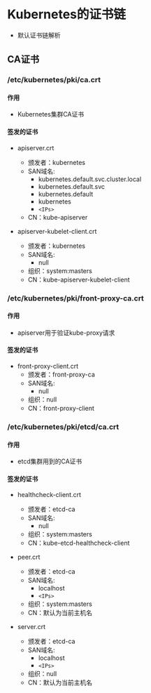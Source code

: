 # Kubernetes的证书链
* 默认证书链解析

## CA证书
### /etc/kubernetes/pki/ca.crt
#### 作用
* Kubernetes集群CA证书

#### 签发的证书
* apiserver.crt
	* 颁发者：kubernetes
	* SAN域名:
		* kubernetes.default.svc.cluster.local
		* kubernetes.default.svc
		* kubernetes.default
		* kubernetes
		* `<IPs>`
	* CN：kube-apiserver

* apiserver-kubelet-client.crt
	* 颁发者：kubernetes
	* SAN域名:
		* null
	* 组织：system:masters
	* CN：kube-apiserver-kubelet-client

### /etc/kubernetes/pki/front-proxy-ca.crt
#### 作用
* apiserver用于验证kube-proxy请求

#### 签发的证书
* front-proxy-client.crt
	* 颁发者：front-proxy-ca
	* SAN域名:
		* null
	* 组织：null
	* CN：front-proxy-client

### /etc/kubernetes/pki/etcd/ca.crt
#### 作用
* etcd集群用到的CA证书

#### 签发的证书
* healthcheck-client.crt
	* 颁发者：etcd-ca
	* SAN域名:
		* null
	* 组织：system:masters
	* CN：kube-etcd-healthcheck-client

* peer.crt
	* 颁发者：etcd-ca
	* SAN域名:
		* localhost
		* `<IPs>`
	* 组织：system:masters
	* CN：默认为当前主机名

* server.crt
	* 颁发者：etcd-ca
	* SAN域名:
		* localhost
		* `<IPs>`
	* 组织：null
	* CN：默认为当前主机名


